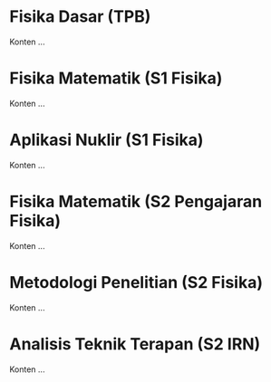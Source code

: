 # Fisika Dasar (TPB)
Konten ...

# Fisika Matematik (S1 Fisika)
Konten ...

# Aplikasi Nuklir (S1 Fisika)
Konten ...

# Fisika Matematik (S2 Pengajaran Fisika)
Konten ...

# Metodologi Penelitian (S2 Fisika)
Konten ...

# Analisis Teknik Terapan (S2 IRN)
Konten ...
